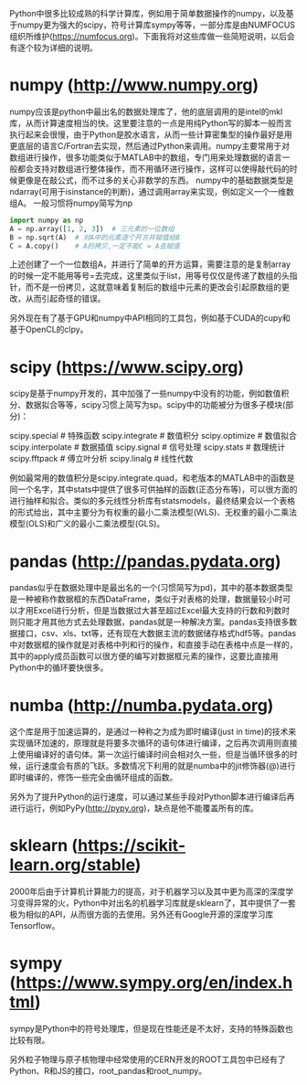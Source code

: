 Python中很多比较成熟的科学计算库，例如用于简单数据操作的numpy，以及基于numpy更为强大的scipy，符号计算库sympy等等，一部分库是由NUMFOCUS组织所维护(https://numfocus.org)。下面我将对这些库做一些简短说明，以后会有逐个较为详细的说明。

# numpy (http://www.numpy.org)

numpy应该是python中最出名的数据处理库了，他的底层调用的是intel的mkl库，从而计算速度相当的快。这里要注意的一点是用纯Python写的脚本一般而言执行起来会很慢，由于Python是胶水语言，从而一些计算密集型的操作最好是用更底层的语言C/Fortran去实现，然后通过Python来调用。numpy主要常用于对数组进行操作，很多功能类似于MATLAB中的数组，专门用来处理数据的语言一般都会支持对数组进行整体操作，而不用循环进行操作，这样可以使得敲代码的时候更像是在敲公式，而不过多的关心非数学的东西。
numpy中的基础数据类型是ndarray(可用于isinstance的判断)，通过调用array来实现，例如定义一个一维数组A。
一般习惯将numpy简写为np

```python
import numpy as np 
A = np.array([1, 2, 3])  # 三元素的一位数组
B = np.sqrt(A)  # 对A中的元素逐个开方并赋值给B
C = A.copy()    # A的拷贝,一定不能C = A去赋值
```
上述创建了一个一位数组A，并进行了简单的开方运算，需要注意的是复制array的时候一定不能用等号=去完成，这里类似于list，用等号仅仅是传递了数组的头指针，而不是一份拷贝，这就意味着复制后的数组中元素的更改会引起原数组的更改，从而引起奇怪的错误。

另外现在有了基于GPU和numpy中API相同的工具包，例如基于CUDA的cupy和基于OpenCL的clpy。

# scipy (https://www.scipy.org)
scipy是基于numpy开发的，其中加强了一些numpy中没有的功能，例如数值积分、数据拟合等等，scipy习惯上简写为sp。scipy中的功能被分为很多子模块(部分)：

scipy.special      # 特殊函数
scipy.integrate    # 数值积分
scipy.optimize     # 数值拟合
scipy.interpolate  # 数据插值
scipy.signal       # 信号处理
scipy.stats        # 数理统计
scipy.fftpack      # 傅立叶分析
scipy.linalg       # 线性代数

例如最常用的数值积分是scipy.integrate.quad，和老版本的MATLAB中的函数是同一个名字，其中stats中提供了很多可供抽样的函数(正态分布等)，可以很方面的进行抽样和拟合。类似的多元线性分析库有statsmodels，最终结果会以一个表格的形式给出，其中主要分为有权重的最小二乘法模型(WLS)、无权重的最小二乘法模型(OLS)和广义的最小二乘法模型(GLS)。

# pandas (http://pandas.pydata.org)
pandas似乎在数据处理中是最出名的一个(习惯简写为pd)，其中的基本数据类型是一种被称作数据框的东西DataFrame，类似于对表格的处理，数据量较小时可以才用Excel进行分析，但是当数据过大甚至超过Excel最大支持的行数和列数时则只能才用其他方式去处理数据，pandas就是一种解决方案。pandas支持很多数据接口，csv、xls、txt等，还有现在大数据主流的数据储存格式hdf5等。pandas中对数据框的操作就是对表格中列和行的操作，和直接手动在表格中点是一样的，其中的apply成员函数可以很方便的编写对数据框元素的操作，这要比直接用Python中的循环要快很多。

# numba (http://numba.pydata.org)

这个库是用于加速运算的，是通过一种称之为成为即时编译(just in time)的技术来实现循环加速的，原理就是将要多次循环的语句体进行编译，之后再次调用则直接上使用编译好的语句体。第一次运行编译时间会相对久一些，但是当循环很多的时候，运行速度会有质的飞跃。多数情况下利用的就是numba中的jit修饰器(@)进行即时编译的，修饰一些完全由循环组成的函数。

另外为了提升Python的运行速度，可以通过某些手段对Python脚本进行编译后再进行运行，例如PyPy(http://pypy.org)，缺点是他不能覆盖所有的库。

# sklearn (https://scikit-learn.org/stable)
2000年后由于计算机计算能力的提高，对于机器学习以及其中更为高深的深度学习变得异常的火，Python中对出名的机器学习库就是sklearn了，其中提供了一套极为相似的API，从而很方面的去使用。另外还有Google开源的深度学习库Tensorflow。

# sympy (https://www.sympy.org/en/index.html)
sympy是Python中的符号处理库，但是现在性能还是不太好，支持的特殊函数也比较有限。

另外粒子物理与原子核物理中经常使用的CERN开发的ROOT工具包中已经有了Python、R和JS的接口，root_pandas和root_numpy。

